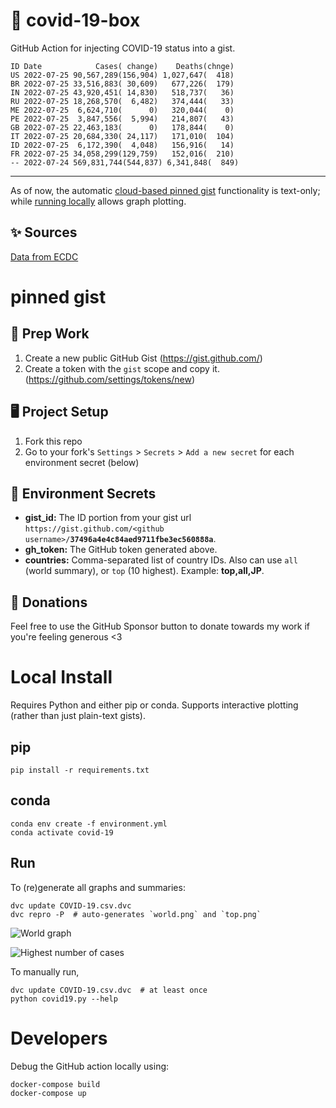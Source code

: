 # 🏥 covid-19-box

GitHub Action for injecting COVID-19 status into a gist.

```
ID Date            Cases( change)    Deaths(chnge)
US 2022-07-25 90,567,289(156,904) 1,027,647(  418)
BR 2022-07-25 33,516,883( 30,609)   677,226(  179)
IN 2022-07-25 43,920,451( 14,830)   518,737(   36)
RU 2022-07-25 18,268,570(  6,482)   374,444(   33)
ME 2022-07-25  6,624,710(      0)   320,044(    0)
PE 2022-07-25  3,847,556(  5,994)   214,807(   43)
GB 2022-07-25 22,463,183(      0)   178,844(    0)
IT 2022-07-25 20,684,330( 24,117)   171,010(  104)
ID 2022-07-25  6,172,390(  4,048)   156,916(   14)
FR 2022-07-25 34,058,299(129,759)   152,016(  210)
-- 2022-07-24 569,831,744(544,837) 6,341,848(  849)
```

---

As of now, the automatic [cloud-based pinned gist](#pinned-gist) functionality is text-only;
while [running locally](#local-install) allows graph plotting.

## ✨ Sources

[Data from ECDC](https://www.ecdc.europa.eu/en/publications-data/download-todays-data-geographic-distribution-covid-19-cases-worldwide)

# pinned gist

## 🎒 Prep Work
1. Create a new public GitHub Gist (https://gist.github.com/)
1. Create a token with the `gist` scope and copy it. (https://github.com/settings/tokens/new)

## 🖥 Project Setup
1. Fork this repo
1. Go to your fork's `Settings` > `Secrets` > `Add a new secret` for each environment secret (below)

## 🤫 Environment Secrets
- **gist_id:** The ID portion from your gist url `https://gist.github.com/<github username>/`**`37496a4e4c84aed9711fbe3ec560888a`**.
- **gh_token:** The GitHub token generated above.
- **countries:** Comma-separated list of country IDs. Also can use `all` (world summary), or `top` (10 highest). Example: **top,all,JP**.

## 💸 Donations

Feel free to use the GitHub Sponsor button to donate towards my work if you're feeling generous <3

# Local Install

Requires Python and either pip or conda. Supports interactive plotting (rather than just plain-text gists).

## pip

```
pip install -r requirements.txt
```

## conda

```
conda env create -f environment.yml
conda activate covid-19
```

## Run

To (re)generate all graphs and summaries:

```
dvc update COVID-19.csv.dvc
dvc repro -P  # auto-generates `world.png` and `top.png`
```

![World graph](world.png)

![Highest number of cases](top.png)

To manually run,

```
dvc update COVID-19.csv.dvc  # at least once
python covid19.py --help
```

# Developers

Debug the GitHub action locally using:

```
docker-compose build
docker-compose up
```
